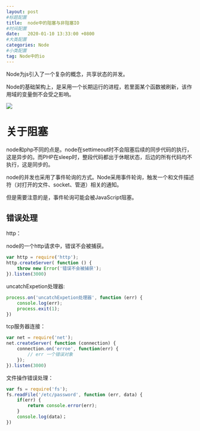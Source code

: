 ```yaml
---
layout: post
#标题配置
title:  node中的阻塞与非阻塞IO
#时间配置
date:   2020-01-10 13:33:00 +0800
#大类配置
categories: Node
#小类配置
tag: Node中的io
---
```


Node为js引入了一个复杂的概念，共享状态的并发。

Node的基础架构上，是采用一个长期运行的进程，若里面某个函数被刷新，该作用域的变量倒不会受之影响。

![](https://cdn.weipaitang.com/static/20200110c986574d-04cc-574d04cc-8db1-3ceade8f0401-W958H826)

关于阻塞
========
node和php不同的点是。node在settimeout时不会阻塞后续的同步代码的执行，这是异步的。而PHP在sleep时，整段代码都出于休眠状态，后边的所有代码均不执行，这是同步的。

node的并发也采用了事件轮询的方式。Node采用事件轮询，触发一个和文件描述符（对打开的文件、socket、管道）相关的通知。

但是需要注意的是，事件轮询可能会被JavaScript阻塞。

错误处理
-------
http：

node的一个http请求中，错误不会被捕获。
```js
var http = require('http');
http.createServer( function () {
    throw new Error('错误不会被捕获');
}).listen(3000)
```

uncatchExpetion处理器:

```js
process.on('uncatchExpetion处理器', function (err) {
    console.log(err);
    process.exit(1);
})
```
tcp服务器连接：
```js
var net = require('net');
net.createServer( function (connection) {
    connection.on('erroe', function(err) {
        // err 一个错误对象
    });
}).listen(3000)
```

文件操作错误处理：
```js
var fs = require('fs');
fs.readFile('/etc/password', function (err, data) {
    if(err) {
        return console.error(err);
    }
    console.log(data)；
})
```


